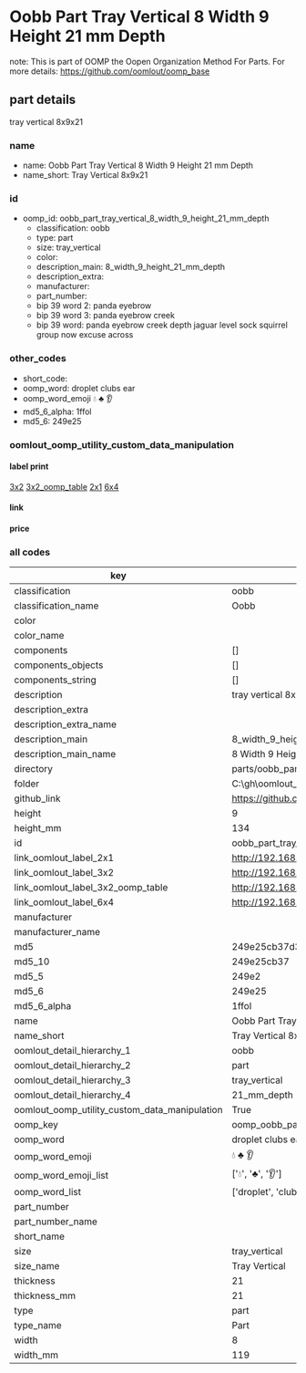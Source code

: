 # Oobb Part Tray Vertical 8 Width 9 Height 21 mm Depth  

note: This is part of OOMP the Oopen Organization Method For Parts. For more details: https://github.com/oomlout/oomp_base

##  part details
  



tray vertical 8x9x21



### name
* name: Oobb Part Tray Vertical 8 Width 9 Height 21 mm Depth
* name_short: Tray Vertical 8x9x21 
### id
* oomp_id: oobb_part_tray_vertical_8_width_9_height_21_mm_depth
  * classification: oobb
  * type: part
  * size: tray_vertical
  * color: 
  * description_main: 8_width_9_height_21_mm_depth
  * description_extra: 
  * manufacturer: 
  * part_number: 
  * bip 39 word 2: panda eyebrow
  * bip 39 word 3: panda eyebrow creek
  * bip 39 word: panda eyebrow creek depth jaguar level sock squirrel group now excuse across

### other_codes
* short_code: 
* oomp_word: droplet clubs ear
* oomp_word_emoji :droplet: :clubs: :ear:
* md5_6_alpha: 1ffol
* md5_6: 249e25






### oomlout_oomp_utility_custom_data_manipulation
#### label print
[3x2](http://192.168.1.245:1112/?label=oomp%201ffol)
[3x2_oomp_table](http://192.168.1.108:1112/?label=oomp%201ffol)
[2x1](http://192.168.1.242:1112/?label=oomp%201ffol)
[6x4](http://192.168.1.55:1112/?label=oomp%201ffol)    

#### link

                              

#### price







### all codes 
| key | value |  
| --- | --- |  
| classification | oobb |  
| classification_name | Oobb |  
| color |  |  
| color_name |  |  
| components | [] |  
| components_objects | [] |  
| components_string | [] |  
| description | tray vertical 8x9x21 |  
| description_extra |  |  
| description_extra_name |  |  
| description_main | 8_width_9_height_21_mm_depth |  
| description_main_name | 8 Width 9 Height 21 mm Depth |  
| directory | parts/oobb_part_tray_vertical_8_width_9_height_21_mm_depth |  
| folder | C:\gh\oomlout_oobb_version_4_generated_parts\parts\oobb_part_tray_vertical_8_width_9_height_21_mm_depth |  
| github_link | https://github.com/oomlout/oomlout_oomp_part_src/tree/main/parts/oobb_part_tray_vertical_8_width_9_height_21_mm_depth |  
| height | 9 |  
| height_mm | 134 |  
| id | oobb_part_tray_vertical_8_width_9_height_21_mm_depth |  
| link_oomlout_label_2x1 | http://192.168.1.242:1112/?label=oomp%201ffol |  
| link_oomlout_label_3x2 | http://192.168.1.245:1112/?label=oomp%201ffol |  
| link_oomlout_label_3x2_oomp_table | http://192.168.1.108:1112/?label=oomp%201ffol |  
| link_oomlout_label_6x4 | http://192.168.1.55:1112/?label=oomp%201ffol |  
| manufacturer |  |  
| manufacturer_name |  |  
| md5 | 249e25cb37d3b9c202bb93b2665454fb |  
| md5_10 | 249e25cb37 |  
| md5_5 | 249e2 |  
| md5_6 | 249e25 |  
| md5_6_alpha | 1ffol |  
| name | Oobb Part Tray Vertical 8 Width 9 Height 21 mm Depth |  
| name_short | Tray Vertical 8x9x21  |  
| oomlout_detail_hierarchy_1 | oobb |  
| oomlout_detail_hierarchy_2 | part |  
| oomlout_detail_hierarchy_3 | tray_vertical |  
| oomlout_detail_hierarchy_4 | 21_mm_depth |  
| oomlout_oomp_utility_custom_data_manipulation | True |  
| oomp_key | oomp_oobb_part_tray_vertical_8_width_9_height_21_mm_depth |  
| oomp_word | droplet clubs ear |  
| oomp_word_emoji | :droplet: :clubs: :ear: |  
| oomp_word_emoji_list | [':droplet:', ':clubs:', ':ear:'] |  
| oomp_word_list | ['droplet', 'clubs', 'ear'] |  
| part_number |  |  
| part_number_name |  |  
| short_name |  |  
| size | tray_vertical |  
| size_name | Tray Vertical |  
| thickness | 21 |  
| thickness_mm | 21 |  
| type | part |  
| type_name | Part |  
| width | 8 |  
| width_mm | 119 |  
